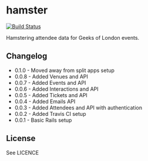 # hamster

[![Build Status](https://secure.travis-ci.org/geeksoflondon/hamster.png?branch=master)](http://travis-ci.org/geeksoflondon/hamster)

Hamstering attendee data for Geeks of London events.

## Changelog

* 0.1.0 - Moved away from split apps setup
* 0.0.8 - Added Venues and API
* 0.0.7 - Added Events and API
* 0.0.6 - Added Interactions and API
* 0.0.5 - Added Tickets and API
* 0.0.4 - Added Emails API
* 0.0.3 - Added Attendees and API with authentication
* 0.0.2 - Added Travis CI setup
* 0.0.1 - Basic Rails setup

## License

See LICENCE

